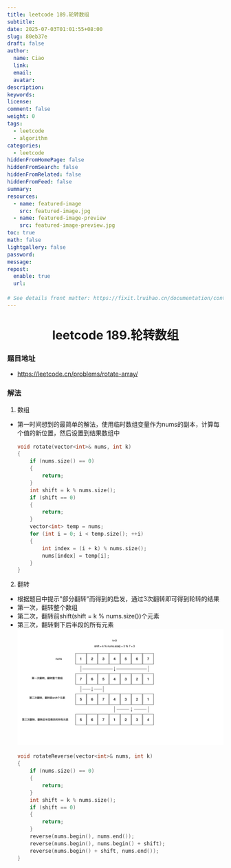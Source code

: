 ```yaml
---
title: leetcode 189.轮转数组
subtitle:
date: 2025-07-03T01:01:55+08:00
slug: 80eb37e
draft: false
author:
  name: Ciao
  link:
  email:
  avatar:
description:
keywords:
license:
comment: false
weight: 0
tags:
  - leetcode
  - algorithm
categories:
  - leetcode
hiddenFromHomePage: false
hiddenFromSearch: false
hiddenFromRelated: false
hiddenFromFeed: false
summary:
resources:
  - name: featured-image
    src: featured-image.jpg
  - name: featured-image-preview
    src: featured-image-preview.jpg
toc: true
math: false
lightgallery: false
password:
message:
repost:
  enable: true
  url:

# See details front matter: https://fixit.lruihao.cn/documentation/content-management/introduction/#front-matter
---
```


<!--more-->

<h1 align="center">leetcode 189.轮转数组</h1>

### 题目地址
  * https://leetcode.cn/problems/rotate-array/

### 解法
  1. 数组
  * 第一时间想到的最简单的解法，使用临时数组变量作为nums的副本，计算每个值的新位置，然后设置到结果数组中
    ```C++
    void rotate(vector<int>& nums, int k)
    {
        if (nums.size() == 0)
        {
            return;
        }
        int shift = k % nums.size();
        if (shift == 0)
        {
            return;
        }
        vector<int> temp = nums;
        for (int i = 0; i < temp.size(); ++i)
        {
            int index = (i + k) % nums.size();
            nums[index] = temp[i];
        }
    }
    ```

  2. 翻转
  * 根据题目中提示"部分翻转"而得到的启发，通过3次翻转即可得到轮转的结果
  * 第一次，翻转整个数组
  * 第二次，翻转前shift(shift = k % nums.size())个元素
  * 第三次，翻转剩下后半段的所有元素
    ![](./p1.jpeg)
    ```C++
    void rotateReverse(vector<int>& nums, int k)
    {
        if (nums.size() == 0)
        {
            return;
        }
        int shift = k % nums.size();
        if (shift == 0)
        {
            return;
        }
        reverse(nums.begin(), nums.end());
        reverse(nums.begin(), nums.begin() + shift);
        reverse(nums.begin() + shift, nums.end());
    }
    ```
